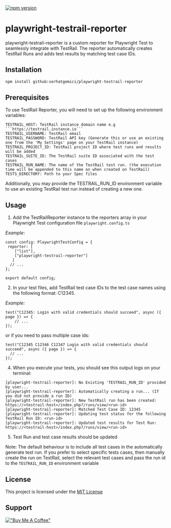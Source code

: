 [![npm version](https://badge.fury.io/js/playwright-testrail-reporter.svg)](https://badge.fury.io/js/playwright-testrail-reporter)

# playwright-testrail-reporter

playwright-testrail-reporter is a custom reporter for Playwright Test to seamlessly integrate with TestRail. The reporter automatically creates TestRail Runs and adds test results by matching test case IDs.

## Installation

```bash
npm install github:serhatgemici/playwright-testrail-reporter 
```
## Prerequisites

To use TestRail Reporter, you will need to set up the following environment variables:

```
TESTRAIL_HOST: TestRail instance domain name e.g ```https://testrail.instance.io```
TESTRAIL_USERNAME: TestRail email 
TESTRAIL_PASSWORD: TestRail API key (Generate this or use an existing one from the 'My Settings' page on your TestRail instance)
TESTRAIL_PROJECT_ID: TestRail project ID where test runs and results will be added
TESTRAIL_SUITE_ID: The TestRail suite ID associated with the test cases
TESTRAIL_RUN_NAME: The name of the TestRail test run. (the execution time will be appended to this name on when created on TestRail)
TESTS_DIRECTORY: Path to your Spec files
````

Additionally, you may provide the TESTRAIL_RUN_ID environment variable to use an existing TestRail test run instead of creating a new one.

## Usage

1. Add the TestRailReporter instance to the reporters array in your Playwright Test configuration file ```playwright.config.ts```

*Example*:
```
const config: PlaywrightTestConfig = {
 reporter: [
    ["list"],
    ["playwright-testrail-reporter"]
   ]
  // ...
};

export default config;
````

2. In your test files, add TestRail test case IDs to the test case names using the following format: C12345. 

*Example:*

```
test("C12345: Login with valid credentials should succeed", async ({ page }) => {
    // ...
});
```

or if you need to pass multiple case ids:

```
test("C12345 C12346 C12347 Login with valid credentials should succeed", async ({ page }) => {
  // ...
});
```

4. When you execute your tests, you should see this output logs on your terminal:

```
[playwright-testrail-reporter]: No Existing 'TESTRAIL_RUN_ID' provided by user... 
[playwright-testrail-reporter]: Automatically creating a run... (If you did not provide a run ID)
[playwright-testrail-reporter]: New TestRail run has been created: https://<testrail-host>/index.php?/runs/view/<run-id>
[playwright-testrail-reporter]: Matched Test Case ID: 12345
[playwright-testrail-reporter]: Updating test status for the following TestRail Run ID: <run-id>
[playwright-testrail-reporter]: Updated test results for Test Run: https://<testrail-host>/index.php?/runs/view/<run-id>

```
5. Test Run and test case results should be updated

Note:
The default behaviour is to include all test cases in the automatically generate test run. If you prefer to select specific tests cases, then manually create the run on TestRail, select the relevant test cases and pass the run id to the ```TESTRAIL_RUN_ID``` environment variable

## License
This project is licensed under the [MIT License](/README.md)

## Support

[!["Buy Me A Coffee"](https://www.buymeacoffee.com/assets/img/custom_images/orange_img.png)](https://www.buymeacoffee.com/wufazu)
